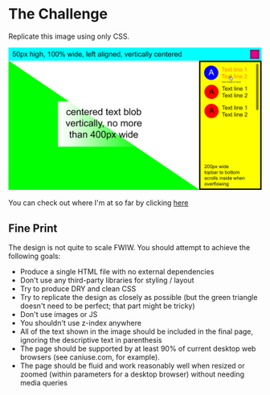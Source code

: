 # The Challenge

Replicate this image using only CSS.

![alt text](design.png)

You can check out where I'm at so far by clicking [here](https://mrmicrowaveoven.github.io/CSSPractice/)

## Fine Print

The design is not quite to scale FWIW. You should attempt to achieve the following goals:
* Produce a single HTML file with no external dependencies
* Don't use any third-party libraries for styling / layout
* Try to produce DRY and clean CSS
* Try to replicate the design as closely as possible (but the green triangle doesn't need to be perfect; that part might be tricky)
* Don't use images or JS
* You shouldn't use z-index anywhere
* All of the text shown in the image should be included in the final page, ignoring the descriptive text in parenthesis
* The page should be supported by at least 90% of current desktop web browsers (see caniuse.com, for example).
* The page should be fluid and work reasonably well when resized or zoomed (within parameters for a desktop browser) without needing media queries

